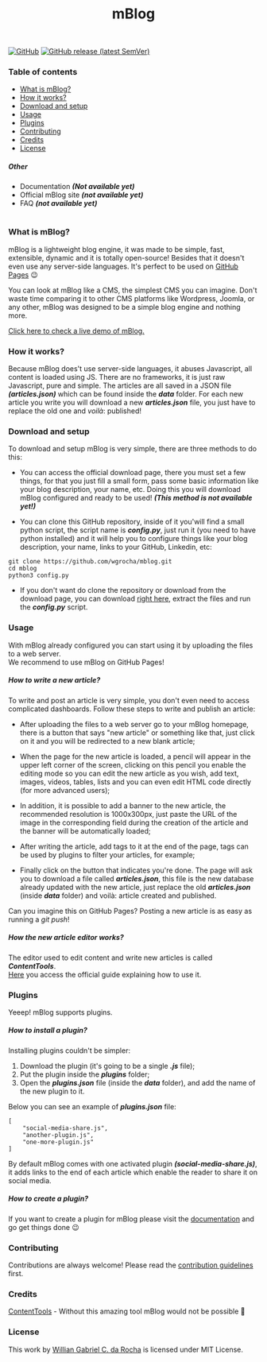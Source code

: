 <h1 align="center">mBlog</h1><br>

[![GitHub](https://img.shields.io/github/license/wgrocha/mblog?style=for-the-badge)](https://github.com/wgrocha/mblog/blob/master/LICENSE)
[![GitHub release (latest SemVer)](https://img.shields.io/github/v/release/wgrocha/mblog?sort=semver&style=for-the-badge)](https://github.com/wgrocha/mblog/releases)

### Table of contents

- [What is mBlog?](#what-is-mblog) 
- [How it works?](#how-it-works)
- [Download and setup](#download-and-setup)
- [Usage](#usage)
- [Plugins](#plugins)
- [Contributing](#contributing)
- [Credits](#credits)
- [License](#license)


##### Other

- Documentation __*(Not available yet)*__
- Official mBlog site __*(not available yet)*__
- FAQ __*(not available yet)*__

#

### What is mBlog?

mBlog is a lightweight blog engine, it was made to be simple, fast, extensible, dynamic and it is totally open-source! 
Besides that it doesn't even use any server-side languages. It's perfect to be used on [GitHub Pages](http://pages.github.com) :wink:

You can look at mBlog like a CMS, the simplest CMS you can imagine. Don't waste time comparing it to other CMS platforms like Wordpress, Joomla, or any other, mBlog was designed to be a simple blog engine and nothing more. 

[Click here to check a live demo of mBlog.](https://wgrocha.github.io/mblog-demo/)

### How it works?

Because mBlog does't use server-side languages, it abuses Javascript, all content is loaded using JS. There are no frameworks, it is just raw Javascript, pure and simple. The articles are all saved in a JSON file __*(articles.json)*__ which can be found inside the __*data*__ folder. For each new article you write you will download a new __*articles.json*__ file, you just have to replace the old one and _voilà_: published!

### Download and setup

To download and setup mBlog is very simple, there are three methods to do this:

- You can access the official download page, there you must set a few things, for that you just fill a small form, pass some basic information like your blog description, your name, etc. Doing this you will download mBlog configured and ready to be used! __*(This method is not available yet!)*__

- You can clone this GitHub repository, inside of it you'will find a small python script, the script name is __*config.py*__, just run it (you need to have python installed) and it will help you to configure things like your blog description, your name, links to your GitHub, Linkedin, etc:
```
git clone https://github.com/wgrocha/mblog.git
cd mblog
python3 config.py
```
- If you don't want do clone the repository or download from the download page, you can download [right here](https://github.com/wgrocha/mblog/archive/master.zip), extract the files and run the __*config.py*__ script.

### Usage

With mBlog already configured you can start using it by uploading the files to a web server.<br>
We recommend to use mBlog on GitHub Pages!

##### How to write a new article?

To write and post an article is very simple, you don't even need to access complicated dashboards. Follow these steps to write and publish an article:

- After uploading the files to a web server go to your mBlog homepage, there is a button that says "new article" or something like that, just click on it and you will be redirected to a new blank article;

- When the page for the new article is loaded, a pencil will appear in the upper left corner of the screen, clicking on this pencil you enable the editing mode so you can edit the new article as you wish, add text, images, videos, tables, lists and you can even edit HTML code directly (for more advanced users);

- In addition, it is possible to add a banner to the new article, the recommended resolution is 1000x300px, just paste the URL of the image in the corresponding field during the creation of the article and the banner will be automatically loaded;

- After writing the article, add tags to it at the end of the page, tags can be used by plugins to filter your articles, for example;

- Finally click on the button that indicates you're done. The page will ask you to download a file called __*articles.json*__, this file is the new database already updated with the new article, just replace the old __*articles.json*__ (inside __*data*__ folder) and voilà: article created and published.

Can you imagine this on GitHub Pages? Posting a new article is as easy as running a _git push_!

##### How the new article editor works?

The editor used to edit content and write new articles is called __*ContentTools*__.<br>
[Here](https://getcontenttools.com/demo) you access the official guide explaining how to use it.

### Plugins

Yeeep! mBlog supports plugins.

##### How to install a plugin?

Installing plugins couldn't be simpler:

1. Download the plugin (it's going to be a single __*.js*__ file);
2. Put the plugin inside the __*plugins*__ folder;
3. Open the __*plugins.json*__ file (inside the __*data*__ folder), and add the name of the new plugin to it.

Below you can see an example of __*plugins.json*__ file:
```
[
	"social-media-share.js",
	"another-plugin.js",
	"one-more-plugin.js"
]
```
By default mBlog comes with one activated plugin __*(social-media-share.js)*__, it adds links to the end of each article which enable the reader to share it on social media.

##### How to create a plugin?

If you want to create a plugin for mBlog please visit the [documentation](#) and go get things done :wink:

### Contributing

Contributions are always welcome! Please read the [contribution guidelines](CONTRIBUTING.md) first.

### Credits

[ContentTools](https://getcontenttools.com) - Without this amazing tool mBlog would not be possible :blue_heart:


### License

This work by [Willian Gabriel C. da Rocha](https://wgrocha.github.io) is licensed under MIT License.
